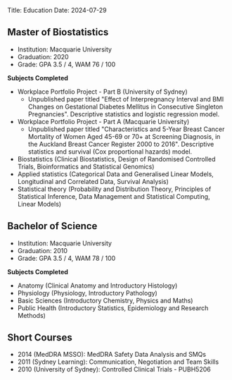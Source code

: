 Title: Education
Date: 2024-07-29


## Master of Biostatistics

- Institution: Macquarie University
- Graduation: 2020
- Grade: GPA 3.5 / 4, WAM 76 / 100


**Subjects Completed**

* Workplace Portfolio Project - Part B (University of Sydney)
    - Unpublished paper titled "Effect of Interpregnancy Interval and BMI Changes on Gestational Diabetes Mellitus in Consecutive Singleton Pregnancies". Descriptive statistics and logistic regression model.
* Workplace Portfolio Project - Part A (Macquarie University)
    - Unpublished paper titled "Characteristics and 5-Year Breast Cancer Mortality of Women Aged 45-69 or 70+ at Screening Diagnosis, in the Auckland Breast Cancer Register 2000 to 2016". Descriptive statistics and survival (Cox proportional hazards) model.
* Biostatistics (Clinical Biostatistics, Design of Randomised Controlled Trials, Bioinformatics and Statistical Genomics)
* Applied statistics (Categorical Data and Generalised Linear Models, Longitudinal and Correlated Data, Survival Analysis)
* Statistical theory (Probability and Distribution Theory, Principles of Statistical Inference, Data Management and Statistical Computing, Linear Models)


## Bachelor of Science

- Institution: Macquarie University
- Graduation: 2010
- Grade: GPA 3.5 / 4, WAM 78 / 100


**Subjects Completed**

- Anatomy (Clinical Anatomy and Introductory Histology)
- Physiology (Physiology, Introductory Pathology)
- Basic Sciences (Introductory Chemistry, Physics and Maths)
- Public Health (Introductory Statistics, Epidemiology and Research Methods)


## Short Courses

- 2014 (MedDRA MSSO): MedDRA Safety Data Analysis and SMQs
- 2011 (Sydney Learning): Communication, Negotiation and Team Skills
- 2010 (University of Sydney): Controlled Clinical Trials - PUBH5206
